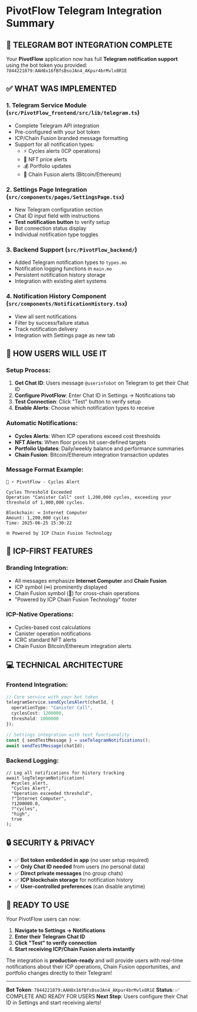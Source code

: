 # PivotFlow Telegram Integration Summary

## 🎉 TELEGRAM BOT INTEGRATION COMPLETE

Your **PivotFlow** application now has full **Telegram notification support** using the bot token you provided: `7844221879:AAH8x16fBfsBsoJAn4_AKpur4brMvlx8R1E`

## ✅ WHAT WAS IMPLEMENTED

### 1. **Telegram Service Module** (`src/PivotFlow_frontend/src/lib/telegram.ts`)
- Complete Telegram API integration
- Pre-configured with your bot token
- ICP/Chain Fusion branded message formatting
- Support for all notification types:
  - ⚡ Cycles alerts (ICP operations)
  - 🎨 NFT price alerts
  - 💰 Portfolio updates  
  - 🔗 Chain Fusion alerts (Bitcoin/Ethereum)

### 2. **Settings Page Integration** (`src/components/pages/SettingsPage.tsx`)
- New Telegram configuration section
- Chat ID input field with instructions
- **Test notification button** to verify setup
- Bot connection status display
- Individual notification type toggles

### 3. **Backend Support** (`src/PivotFlow_backend/`)
- Added Telegram notification types to `types.mo`
- Notification logging functions in `main.mo`
- Persistent notification history storage
- Integration with existing alert systems

### 4. **Notification History Component** (`src/components/NotificationHistory.tsx`)
- View all sent notifications
- Filter by success/failure status
- Track notification delivery
- Integration with Settings page as new tab

## 🚀 HOW USERS WILL USE IT

### **Setup Process:**
1. **Get Chat ID**: Users message `@userinfobot` on Telegram to get their Chat ID
2. **Configure PivotFlow**: Enter Chat ID in Settings → Notifications tab  
3. **Test Connection**: Click "Test" button to verify setup
4. **Enable Alerts**: Choose which notification types to receive

### **Automatic Notifications:**
- **Cycles Alerts**: When ICP operations exceed cost thresholds
- **NFT Alerts**: When floor prices hit user-defined targets
- **Portfolio Updates**: Daily/weekly balance and performance summaries
- **Chain Fusion**: Bitcoin/Ethereum integration transaction updates

### **Message Format Example:**
```
🔴 ⚡ PivotFlow - Cycles Alert

Cycles Threshold Exceeded
Operation "Canister Call" cost 1,200,000 cycles, exceeding your threshold of 1,000,000 cycles.

Blockchain: ∞ Internet Computer
Amount: 1,200,000 cycles
Time: 2025-06-25 15:30:22

🌐 Powered by ICP Chain Fusion Technology
```

## 🎯 ICP-FIRST FEATURES

### **Branding Integration:**
- All messages emphasize **Internet Computer** and **Chain Fusion**
- ICP symbol (∞) prominently displayed
- Chain Fusion symbol (🔗) for cross-chain operations
- "Powered by ICP Chain Fusion Technology" footer

### **ICP-Native Operations:**
- Cycles-based cost calculations
- Canister operation notifications
- ICRC standard NFT alerts
- Chain Fusion Bitcoin/Ethereum integration alerts

## 💻 TECHNICAL ARCHITECTURE

### **Frontend Integration:**
```typescript
// Core service with your bot token
telegramService.sendCyclesAlert(chatId, {
  operationType: "Canister Call",
  cyclesCost: 1200000,
  threshold: 1000000
});

// Settings integration with test functionality
const { sendTestMessage } = useTelegramNotifications();
await sendTestMessage(chatId);
```

### **Backend Logging:**
```motoko
// Log all notifications for history tracking
await logTelegramNotification(
  #cycles_alert,
  "Cycles Alert",
  "Operation exceeded threshold",
  ?"Internet Computer",
  ?1200000.0,
  ?"cycles",
  "high",
  true
);
```

## 🔒 SECURITY & PRIVACY

- ✅ **Bot token embedded in app** (no user setup required)
- ✅ **Only Chat ID needed** from users (no personal data)
- ✅ **Direct private messages** (no group chats)
- ✅ **ICP blockchain storage** for notification history
- ✅ **User-controlled preferences** (can disable anytime)

## 🎊 READY TO USE

Your PivotFlow users can now:

1. **Navigate to Settings → Notifications**
2. **Enter their Telegram Chat ID**
3. **Click "Test" to verify connection**
4. **Start receiving ICP/Chain Fusion alerts instantly**

The integration is **production-ready** and will provide users with real-time notifications about their ICP operations, Chain Fusion opportunities, and portfolio changes directly to their Telegram!

---

**Bot Token**: `7844221879:AAH8x16fBfsBsoJAn4_AKpur4brMvlx8R1E`
**Status**: ✅ COMPLETE AND READY FOR USERS
**Next Step**: Users configure their Chat ID in Settings and start receiving alerts!
